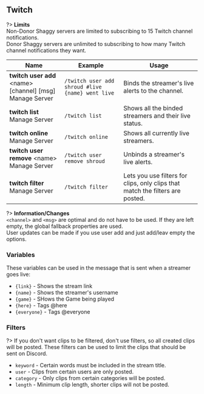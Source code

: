 ## Twitch
?> **Limits**<br>Non-Donor Shaggy servers are limited to subscribing to 15 Twitch channel notifications.<br>Donor Shaggy servers are unlimited to subscribing to how many Twitch channel notifications they want.

<!-- ![Twitch](_images/twitch.png ':size=100%')-->

<!-- tabs:start -->
<!-- tab:Slash Commands -->
Name              | Example           | Usage                                                                         
 ---------------- | ----------------- | ----------------------------------------------------------------------------- 
**twitch user add** \<name> [channel] [msg]<br><span class="user-permissions">Manage Server</span> | `/twitch user add shroud #live {name} went live` | Binds the streamer's live alerts to the channel.
**twitch list**<br><span class="user-permissions">Manage Server</span>   | `/twitch list`    | Shows all the binded streamers and their live status.
**twitch online**<br><span class="user-permissions">Manage Server</span> | `/twitch online`  | Shows all currently live streamers.
**twitch user remove** \<name><br><span class="user-permissions">Manage Server</span> | `/twitch user remove shroud` | Unbinds a streamer's live alerts.
**twitch filter**<br><span class="user-permissions">Manage Server</span> | `/twitch filter`  | Lets you use filters for clips, only clips that match the filters are posted.
<!-- tabs:end -->
?> **Information/Changes**<br>`<channel>` and `<msg>` are optimal and do not have to be used. If they are left empty, the global fallback properties are used.<br>User updates can be made if you use user add and just add/leav empty the options.


### Variables
These variables can be used in the message that is sent when a streamer goes live:
- `{link}` - Shows the stream link
- `{name}` - Shows the streamer's username
- `{game}` - SHows the Game being played
- `{here}` - Tags @here
- `{everyone}` - Tags @everyone


### Filters
?> If you don't want clips to be filtered, don't use filters, so all created clips will be posted.
These filters can be used to limit the clips that should be sent on Discord.
- `keyword` - Certain words must be included in the stream title.
- `user` - Clips from certain users are only posted.
- `category` - Only clips from certain categories will be posted.
- `length` - Minimum clip length, shorter clips will not be posted.
